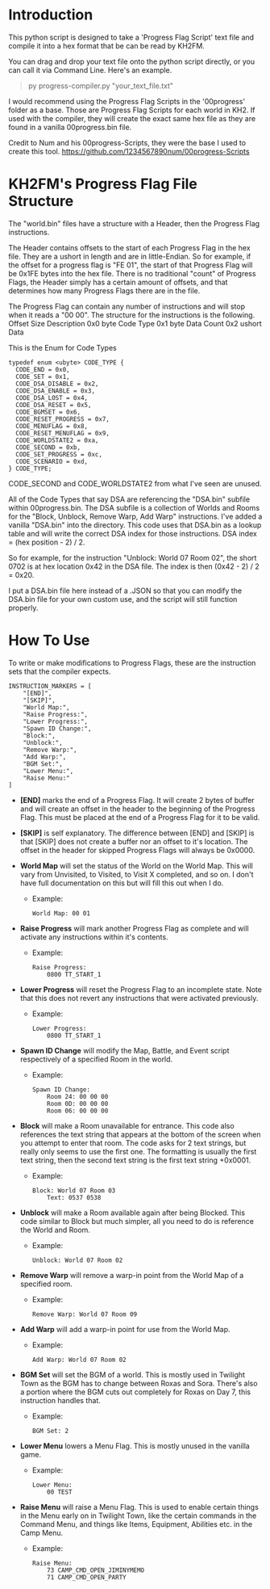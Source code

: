 # Introduction
This python script is designed to take a 'Progress Flag Script' text file and compile it into a hex format that be can be read by KH2FM.

You can drag and drop your text file onto the python script directly, or you can call it via Command Line. Here's an example.

>py progress-compiler.py "your_text_file.txt"

I would recommend using the Progress Flag Scripts in the '00progress' folder as a base. Those are Progress Flag Scripts for each world in KH2. If used with the compiler, they will create the exact same hex file as they are found in a vanilla 00progress.bin file.

Credit to Num and his 00progress-Scripts, they were the base I used to create this tool. https://github.com/1234567890num/00progress-Scripts


# KH2FM's Progress Flag File Structure
The "world.bin" files have a structure with a Header, then the Progress Flag instructions.

The Header contains offsets to the start of each Progress Flag in the hex file. They are a ushort in length and are in little-Endian. So for example, if the offset for a progress flag is "FE 01", the start of that Progress Flag will be 0x1FE bytes into the hex file. There is no traditional "count" of Progress Flags, the Header simply has a certain amount of offsets, and that determines how many Progress Flags there are in the file.

The Progress Flag can contain any number of instructions and will stop when it reads a "00 00". The structure for the instructions is the following.
Offset	Size	Description
0x0		byte	Code Type
0x1		byte	Data Count
0x2		ushort	Data

This is the Enum for Code Types

```
typedef enum <ubyte> CODE_TYPE {
  CODE_END = 0x0,
  CODE_SET = 0x1,
  CODE_DSA_DISABLE = 0x2,
  CODE_DSA_ENABLE = 0x3,
  CODE_DSA_LOST = 0x4,
  CODE_DSA_RESET = 0x5,
  CODE_BGMSET = 0x6,
  CODE_RESET_PROGRESS = 0x7,
  CODE_MENUFLAG = 0x8,
  CODE_RESET_MENUFLAG = 0x9,
  CODE_WORLDSTATE2 = 0xa,
  CODE_SECOND = 0xb,
  CODE_SET_PROGRESS = 0xc,
  CODE_SCENARIO = 0xd,
} CODE_TYPE;
```

CODE_SECOND and CODE_WORLDSTATE2 from what I've seen are unused.

All of the Code Types that say DSA are referencing the "DSA.bin" subfile within 00progress.bin. The DSA subfile is a collection of Worlds and Rooms for the "Block, Unblock, Remove Warp, Add Warp" instructions. I've added a vanilla "DSA.bin" into the directory. This code uses that DSA.bin as a lookup table and will write the correct DSA index for those instructions. DSA index = (hex position - 2) / 2. 

So for example, for the instruction "Unblock: World 07 Room 02", the short 0702 is at hex location 0x42 in the DSA file. The index is then (0x42 - 2) / 2 = 0x20.

I put a DSA.bin file here instead of a .JSON so that you can modify the DSA.bin file for your own custom use, and the script will still function properly.


# How To Use
To write or make modifications to Progress Flags, these are the instruction sets that the compiler expects.

```
INSTRUCTION_MARKERS = [
    "[END]",
    "[SKIP]",
    "World Map:",
    "Raise Progress:",
    "Lower Progress:",
    "Spawn ID Change:",
    "Block:",
    "Unblock:",
    "Remove Warp:",
    "Add Warp:",
    "BGM Set:",
    "Lower Menu:",
    "Raise Menu:"
]
```

* **[END]** marks the end of a Progress Flag. It will create 2 bytes of buffer and will create an offset in the header to the beginning of the Progress Flag. This must be placed at the end of a Progress Flag for it to be valid.

* **[SKIP]** is self explanatory. The difference between [END] and [SKIP] is that [SKIP] does not create a buffer nor an offset to it's location. The offset in the header for skipped Progress Flags will always be 0x0000.

* **World Map** will set the status of the World on the World Map. This will vary from Unvisited, to Visited, to Visit X completed, and so on. I don't have full documentation on this but will fill this out when I do.
	* Example:
		```
		World Map: 00 01
  		```

* **Raise Progress** will mark another Progress Flag as complete and will activate any instructions within it's contents.
	* Example:
		```
		Raise Progress:
			0800 TT_START_1
  		```
			
* **Lower Progress** will reset the Progress Flag to an incomplete state. Note that this does not revert any instructions that were activated previously.
	* Example:
		```
		Lower Progress:
			0800 TT_START_1
  		```

* **Spawn ID Change** will modify the Map, Battle, and Event script respectively of a specified Room in the world.
	* Example:
		```
		Spawn ID Change:
			Room 24: 00 00 00
			Room 0D: 00 00 00
			Room 06: 00 00 00
  		```
		
* **Block** will make a Room unavailable for entrance. This code also references the text string that appears at the bottom of the screen when you attempt to enter that room. The code asks for 2 text strings, but really only seems to use the first one. The formatting is usually the first text string, then the second text string is the first text string +0x0001.
	* Example:
		```
		Block: World 07 Room 03
			Text: 0537 0538
  		```
			
* **Unblock** will make a Room available again after being Blocked. This code similar to Block but much simpler, all you need to do is reference the World and Room.
	* Example:
		```
		Unblock: World 07 Room 02
  		```
		
* **Remove Warp** will remove a warp-in point from the World Map of a specified room.
	* Example:
		```
		Remove Warp: World 07 Room 09
  		```
		
* **Add Warp** will add a warp-in point for use from the World Map.
	* Example:
		```
		Add Warp: World 07 Room 02
  		```
		
* **BGM Set** will set the BGM of a world. This is mostly used in Twilight Town as the BGM has to change between Roxas and Sora. There's also a portion where the BGM cuts out completely for Roxas on Day 7, this instruction handles that.
	* Example:
		```
		BGM Set: 2
  		```
		
* **Lower Menu** lowers a Menu Flag. This is mostly unused in the vanilla game.
	* Example:
		```
		Lower Menu:
			00 TEST
  		```
			
* **Raise Menu** will raise a Menu Flag. This is used to enable certain things in the Menu early on in Twilight Town, like the certain commands in the Command Menu, and things like Items, Equipment, Abilities etc. in the Camp Menu.
	* Example:
		```
		Raise Menu:
			73 CAMP_CMD_OPEN_JIMINYMEMO
			71 CAMP_CMD_OPEN_PARTY
  		```
